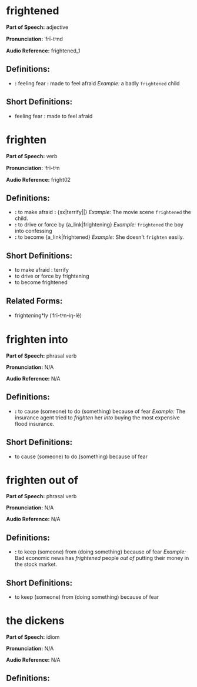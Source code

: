 # frightened

**Part of Speech:** adjective

**Pronunciation:** ˈfrī-tᵊnd

**Audio Reference:** frightened_1

## Definitions:
- **:** feeling fear **:** made to feel afraid 
  *Example:* a badly `frightened` child

## Short Definitions:
- feeling fear : made to feel afraid
# frighten

**Part of Speech:** verb

**Pronunciation:** ˈfrī-tᵊn

**Audio Reference:** fright02

## Definitions:
- **:** to make afraid **:** {sx|terrify||} 
  *Example:* The movie scene `frightened` the child.
- **:** to drive or force by {a_link|frightening} 
  *Example:* `frightened` the boy into confessing
- **:** to become {a_link|frightened} 
  *Example:* She doesn't `frighten` easily.

## Short Definitions:
- to make afraid : terrify
- to drive or force by frightening
- to become frightened

## Related Forms:
- fright*en*ing*ly (ˈfrī-tᵊn-iŋ-lē)
# frighten into

**Part of Speech:** phrasal verb

**Pronunciation:** N/A

**Audio Reference:** N/A

## Definitions:
- **:** to cause (someone) to do (something) because of fear 
  *Example:* The insurance agent tried to *frighten* her *into* buying the most expensive flood insurance.

## Short Definitions:
- to cause (someone) to do (something) because of fear
# frighten out of

**Part of Speech:** phrasal verb

**Pronunciation:** N/A

**Audio Reference:** N/A

## Definitions:
- **:** to keep (someone) from (doing something) because of fear 
  *Example:* Bad economic news has *frightened* people *out of* putting their money in the stock market.

## Short Definitions:
- to keep (someone) from (doing something) because of fear
# the dickens

**Part of Speech:** idiom

**Pronunciation:** N/A

**Audio Reference:** N/A

## Definitions:
